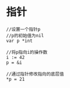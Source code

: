 # 指针
```
//设置一个指针p
//p的初始值为nil
var p *int
```
```
//将p指向i的操作数
i := 42
p = &i
```
```
//通过指针修改指向的底层值
*p = 21
```